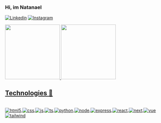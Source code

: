 ### Hi, im Natanael

[![Linkedin](https://img.shields.io/badge/LinkedIn-0077B5?style=for-the-badge&logo=linkedin&logoColor=white)](https://www.linkedin.com/in/natanael-caetano-4b8317146/)
[![Instagram](https://img.shields.io/badge/Instagram-E4405F?style=for-the-badge&logo=instagram&logoColor=white)](https://www.instagram.com/ntcaetano/)

<div style="display: inline_block">
  <a href="https://github.com/ntcaetano">
  <img height="180em" src="https://github-readme-stats.vercel.app/api?username=ntcaetano&show_icons=true&theme=dark&include_all_commits=true&count_private=true"/>
  <img height="180em" src="https://github-readme-stats.vercel.app/api/top-langs/?username=ntcaetano&layout=compact&langs_count=7&theme=dark"/>
</div>
  
## Technologies 🚀

<div style="display: inline_block"><br/>
   <img align="center" alt="html5" src="https://img.shields.io/badge/HTML-E54B25?style=for-the-badge&logo=html5&logoColor=white">
   <img align="center" alt="css" src="https://img.shields.io/badge/CSS3-1572B6?style=for-the-badge&logo=css3&logoColor=white">
   <img align="center" alt="js" src="https://img.shields.io/badge/JavaScript-F7DF1E?style=for-the-badge&logo=javascript&logoColor=black">
   <img align="center" alt="ts" src="https://img.shields.io/badge/TypeScript-007ACC?style=for-the-badge&logo=typescript&logoColor=white">
   <img align="center" alt="python" src="https://img.shields.io/badge/Python-3776AB?style=for-the-badge&logo=python&logoColor=white">
   <img align="center" alt="node" src="https://img.shields.io/badge/Node.js-43853D?style=for-the-badge&logo=node.js&logoColor=white">
   <img align="center" alt="express" src="https://img.shields.io/badge/Express.js-404D59?style=for-the-badge">
   <img align="center" alt="react" src="https://img.shields.io/badge/React-20232A?style=for-the-badge&logo=react&logoColor=61DAFB">  
   <img align="center" alt="next" src="https://img.shields.io/badge/Next.js-00000F?style=for-the-badge&logo=next.js&logoColor=white">
   <img align="center" alt="vue" src="https://img.shields.io/badge/Vue.js-35495E?style=for-the-badge&logo=vue.js&logoColor=4FC08D">
   <img align="center" alt="tailwind" src="https://img.shields.io/badge/Tailwind_CSS-38B2AC?style=for-the-badge&logo=tailwind-css&logoColor=white">
</div><br/>

 
